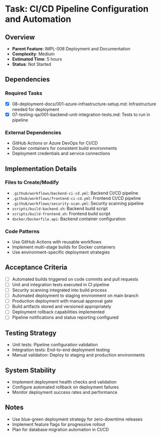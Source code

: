 # Task: CI/CD Pipeline Configuration and Automation

## Overview
- **Parent Feature**: IMPL-008 Deployment and Documentation
- **Complexity**: Medium
- **Estimated Time**: 5 hours
- **Status**: Not Started

## Dependencies
### Required Tasks
- [x] 08-deployment-docs/001-azure-infrastructure-setup.md: Infrastructure needed for deployment
- [x] 07-testing-qa/001-backend-unit-integration-tests.md: Tests to run in pipeline

### External Dependencies
- GitHub Actions or Azure DevOps for CI/CD
- Docker containers for consistent build environments
- Deployment credentials and service connections

## Implementation Details
### Files to Create/Modify
- `.github/workflows/backend-ci-cd.yml`: Backend CI/CD pipeline
- `.github/workflows/frontend-ci-cd.yml`: Frontend CI/CD pipeline
- `.github/workflows/security-scan.yml`: Security scanning pipeline
- `scripts/build-backend.sh`: Backend build script
- `scripts/build-frontend.sh`: Frontend build script
- `docker/Dockerfile.api`: Backend container configuration

### Code Patterns
- Use GitHub Actions with reusable workflows
- Implement multi-stage builds for Docker containers
- Use environment-specific deployment strategies

## Acceptance Criteria
- [ ] Automated builds triggered on code commits and pull requests
- [ ] Unit and integration tests executed in CI pipeline
- [ ] Security scanning integrated into build process
- [ ] Automated deployment to staging environment on main branch
- [ ] Production deployment with manual approval gate
- [ ] Build artifacts stored and versioned appropriately
- [ ] Deployment rollback capabilities implemented
- [ ] Pipeline notifications and status reporting configured

## Testing Strategy
- Unit tests: Pipeline configuration validation
- Integration tests: End-to-end deployment testing
- Manual validation: Deploy to staging and production environments

## System Stability
- Implement deployment health checks and validation
- Configure automated rollback on deployment failures
- Monitor deployment success rates and performance

## Notes
- Use blue-green deployment strategy for zero-downtime releases
- Implement feature flags for progressive rollout
- Plan for database migration automation in CI/CD